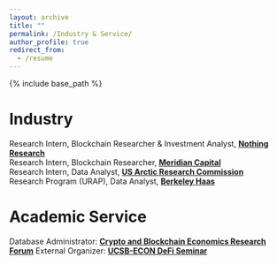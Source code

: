 ```yaml
---
layout: archive
title: ""
permalink: /Industry & Service/
author_profile: true
redirect_from:
  - /resume
---
```


{% include base_path %}

Industry
=====
Research Intern, Blockchain Researcher & Investment Analyst, [**Nothing Research**](https://www.nothing-research.com/)<br>
Research Intern, Blockchain Researcher, [**Meridian Capital**](http://www.meridiancapital.com.cn/en/index.aspx)<br>
Research Intern, Data Analyst, [**US Arctic Research Commission**](https://www.arctic.gov/)<br>
Research Program (URAP), Data Analyst, [**Berkeley Haas**](https://haas.berkeley.edu/)<br>


Academic Service
=====
Database Administrator: [**Crypto and Blockchain Economics Research Forum**](https://www.cber-forum.org/literature)
External Organizer: [**UCSB-ECON DeFi Seminar**](https://ucsbdefi.wixsite.com/seminar)

